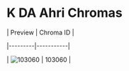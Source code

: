 # K DA Ahri Chromas


| Preview | Chroma ID |

|---------|-----------|

| ![103060](https://raw.communitydragon.org/latest/plugins/rcp-be-lol-game-data/global/default/v1/champion-chroma-images/103/103060.png) | 103060 |
